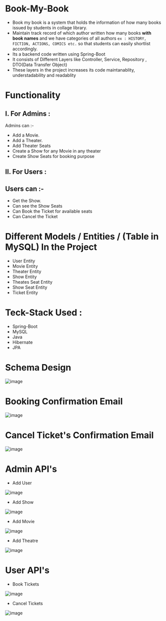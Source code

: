 # Book-My-Book


* Book my book is a system that holds the information of how many books issued by students in collage library.
* Maintain track record of which author written how many books **with book names** and we have categories of all authors
  `ex : HISTORY, FICTION, ACTIONS, COMICS etc.` so that students can easily shortlist accordingly.
* Its a backend code written using Spring-Boot
* It consists of Different Layers like Controller, Service, Repository , DTO(Data Transfer Object)
* These layers in the project increases its code maintanablity, understadability and readablity



# Functionality


## I. For  Admins :
 Admins can :-
 - Add a Movie.
- Add a Theater.
- Add Theater Seats
- Create a Show for any Movie in any theater
- Create Show Seats for booking purpose



## II. For Users :

## Users can :-
- Get the Show.
- Can see the Show Seats
- Can Book the Ticket for available seats
- Can Cancel the Ticket 




# Different Models / Entities / (Table in MySQL) In the Project
- User Entity
- Movie Entity
- Theater Entity
- Show Entity
- Theates Seat Entity
- Show Seat Entity
- Ticket Entity



# Teck-Stack Used :
- Spring-Boot
- MySQL
- Java
- Hibernate
- JPA

# Schema Design
![image](https://github.com/Shantanu-pawar/Book-My-Book/assets/87530022/3de6a49a-ce8e-45f0-9eb8-abb991bd1a22)







# Booking Confirmation Email

![image](https://user-images.githubusercontent.com/98727328/223663352-577e7994-acbb-4460-894f-55fcd16a1714.png)



# Cancel Ticket's Confirmation Email

![image](https://user-images.githubusercontent.com/98727328/223663519-28640472-e23f-4a85-a97d-f93aa0215bb3.png)



# Admin API's

- Add User



 ![image](https://user-images.githubusercontent.com/98727328/223327105-8e999e60-3d65-4213-929c-46b076fab284.png)

- Add Show




 ![image](https://user-images.githubusercontent.com/98727328/223327113-8baf2186-4db1-44bd-8b62-dc7cee182b55.png)

- Add Movie



 ![image](https://user-images.githubusercontent.com/98727328/223327119-e59ed20f-27d3-4acf-8337-b176b1391e8c.png)

- Add Theatre



 ![image](https://user-images.githubusercontent.com/98727328/223327125-4a68bf4d-99a6-4980-b23f-36f35070280a.png)


# User API's

- Book Tickets




![image](https://user-images.githubusercontent.com/98727328/223647561-1b17960c-30d0-469f-a47a-c0275391c5db.png)

- Cancel Tickets




![image](https://user-images.githubusercontent.com/98727328/223647671-f26e013b-e8f1-4e8d-9ef4-67771c1e9192.png)
